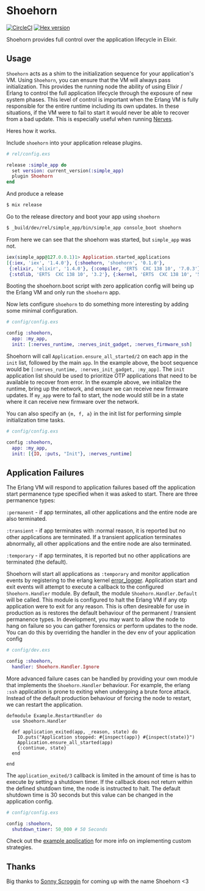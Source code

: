 # Shoehorn

[![CircleCI](https://circleci.com/gh/nerves-project/shoehorn.svg?style=svg)](https://circleci.com/gh/nerves-project/shoehorn)
[![Hex version](https://img.shields.io/hexpm/v/shoehorn.svg "Hex version")](https://hex.pm/packages/shoehorn)

Shoehorn provides full control over the application lifecycle in Elixir.

## Usage

`Shoehorn` acts as a shim to the initialization sequence for your application's
VM. Using `Shoehorn`, you can ensure that the VM will always pass initialization.
This provides the running node the ability of using Elixir / Erlang to control
the full application lifecycle through the exposure of new system phases.
This level of control is important when the Erlang VM is fully responsible
for the entire runtime including its own updates. In these situations, if
the VM were to fail to start it would never be able to recover from a bad
update. This is especially useful when running [Nerves](https://circleci.com/gh/nerves-project).

Heres how it works.

Include `shoehorn` into your application release plugins.
```elixir
# rel/config.exs

release :simple_app do
  set version: current_version(:simple_app)
  plugin Shoehorn
end
```

And produce a release
```sh
$ mix release
```

Go to the release directory and boot your app using `shoehorn`
```sh
$ _build/dev/rel/simple_app/bin/simple_app console_boot shoehorn
```

From here we can see that the shoehorn was started, but `simple_app` was not.
```elixir
iex(simple_app@127.0.0.1)1> Application.started_applications
[{:iex, 'iex', '1.4.0'}, {:shoehorn, 'shoehorn', '0.1.0'},
 {:elixir, 'elixir', '1.4.0'}, {:compiler, 'ERTS  CXC 138 10', '7.0.3'},
 {:stdlib, 'ERTS  CXC 138 10', '3.2'}, {:kernel, 'ERTS  CXC 138 10', '5.1.1'}]
```

Booting the shoehorn.boot script with zero application config will being up the 
Erlang VM and only run the `shoehorn` app.

Now lets configure `shoehorn` to do something more interesting by adding some
minimal configuration.

```elixir
# config/config.exs

config :shoehorn,
  app: :my_app,
  init: [:nerves_runtime, :nerves_init_gadget, :nerves_firmware_ssh]
```

Shoehorn will call `Application.ensure_all_started/2` on each app in the `init`
list, followed by the main `app`. In the example above, the boot sequence would be 
`[:nerves_runtime, :nerves_init_gadget, :my_app]`. The `init` application list
should be used to prioritize OTP applications that need to be available to recover
from error. In the example above, we initialize the runtime, bring up the network, 
and ensure we can receive new firmware updates. If `my_app` were to fail to start,
the node would still be in a state where it can receive new firmware over the network.

You can also specify an `{m, f, a}` in the init list for performing 
simple initialization time tasks.

```elixir
# config/config.exs

config :shoehorn,
  app: :my_app,
  init: [{IO, :puts, "Init"}, :nerves_runtime]
```

## Application Failures

The Erlang VM will respond to application failures based off the application start 
permanence type specified when it was asked to start. There are three permanence types: 

  `:permanent` - if app terminates, all other applications and the entire node are also terminated.

  `:transient` - if app terminates with :normal reason, it is reported but no other applications 
  are terminated. If a transient application terminates abnormally, all other applications and the 
  entire node are also terminated.

  `:temporary` - if app terminates, it is reported but no other applications are terminated (the default).

Shoehorn will start all applications as `:temporary` and monitor application events by registering 
to the erlang kernel [error_logger](http://erlang.org/doc/man/error_logger.html). Application start 
and exit events will attempt to execute a callback to the configured `Shoehorn.Handler` module. By default, 
the module `Shoehorn.Handler.Default` will be called. This module is configured to halt the Erlang VM 
if any otp application were to exit for any reason. This is often desireable for use in production as is 
restores the default behaviour of the permanent / transient permanence types. In development, you may 
want to allow the node to hang on failure so you can gather forensics or perform updates to the node. 
You can do this by overriding the handler in the dev env of your application config

```elixir
# config/dev.exs

config :shoehorn,
  handler: Shoehorn.Handler.Ignore
```

More advanced failure cases can be handled by providing your own module that implements
the `Shoehorn.Handler` behaviour. For example, the erlang `:ssh` application is prone to
exiting when undergoing a brute force attack. Instead of the default production behaviour of
forcing the node to restart, we can restart the application.

```
defmodule Example.RestartHandler do
  use Shoehorn.Handler

  def application_exited(app, _reason, state) do
    IO.puts("Application stopped: #{inspect(app)} #{inspect(state)}")
    Application.ensure_all_started(app)
    {:continue, state}
  end

end
```

The `application_exited/3` callback is limited in the amount of time is has to execute by
setting a shutdown timer. If the callback does not return within the defined shutdown time,
the node is instructed to halt. The default shutdown time is 30 seconds but this value can
be changed in the application config.

```elixir
# config/config.exs

config :shoehorn,
  shutdown_timer: 50_000 # 50 Seconds
```

Check out the [example application](https://github.com/nerves-project/shoehorn/tree/master/example) for more info on implementing custom strategies. 

## Thanks
Big thanks to [Sonny Scroggin](https://github.com/scrogson) for coming up with
the name Shoehorn <3
